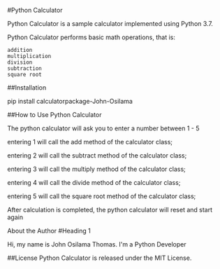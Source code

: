 #Python Calculator 

Python Calculator is a sample calculator implemented using Python 3.7.

Python Calculator performs basic math operations, that is:

    addition
    multiplication
    division
    subtraction
    square root

##Installation

pip install calculatorpackage-John-Osilama

##How to Use Python Calculator 

The python calculator will ask you to enter a number between 1 - 5

entering 1 will call the add method of the calculator class;

entering 2 will call the subtract method of the calculator class;

entering 3 will call the multiply method of the calculator class;

entering 4 will call the divide method of the calculator class;

entering 5 will call the square root method of the calculator class;

After calculation is completed, the python calculator will reset and start again

About the Author #Heading 1

Hi, my name is John Osilama Thomas. I'm a Python Developer


##License 
Python Calculator is released under the MIT License.